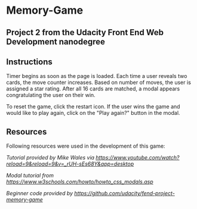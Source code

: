 # Memory-Game

## Project 2 from the Udacity Front End Web Development nanodegree 

## Instructions

Timer begins as soon as the page is loaded.
Each time a user reveals two cards, the move counter increases.
Based on number of moves, the user is assigned a star rating.
After all 16 cards are matched, a modal appears congratulating the user on their win.

To reset the game, click the restart icon.
If the user wins the game and would like to play again, click on the "Play again?" button in the modal.

## Resources

Following resources were used in the development of this game:

_Tutorial provided by Mike Wales via https://www.youtube.com/watch?reload=9&reload=9&v=_rUH-sEs68Y&app=desktop_

_Modal tutorial from https://www.w3schools.com/howto/howto_css_modals.asp_

_Beginner code provided by https://github.com/udacity/fend-project-memory-game_

